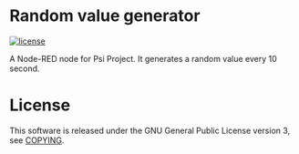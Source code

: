 # Random value generator
[![license](https://img.shields.io/badge/license-GPLv3-blue.svg)](LICENSE)

A Node-RED node for Psi Project.
It generates a random value every 10 second.

# License
This software is released under the GNU General Public License version 3,
see [COPYING](COPYING).
